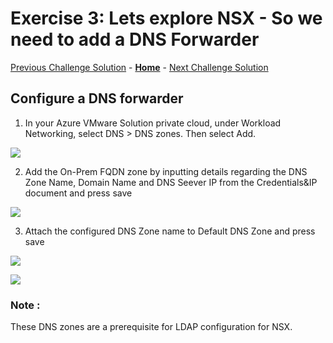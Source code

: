# Exercise 3: Lets explore NSX - So we need to add a DNS Forwarder

[Previous Challenge Solution](./02-NSX-Add-Segment.md) - **[Home](../Readme.md)** - [Next Challenge Solution](./04-HCX-Manager-Appliance.md)

## Configure a DNS forwarder

1.  In your Azure VMware Solution private cloud, under Workload Networking, select DNS > DNS zones. Then select Add.

![](./Images/03-NSX-Add-DNS-Forwarder/DNS1.png)

2.  Add the On-Prem FQDN zone by inputting details regarding the DNS Zone Name, Domain Name and DNS Seever IP from the Credentials&IP document and press save 

![](./Images/03-NSX-Add-DNS-Forwarder/DNS2.png)

3.  Attach the configured DNS Zone name to Default DNS Zone and press save

![](./Images/03-NSX-Add-DNS-Forwarder/DNS3.png)

![](./Images/03-NSX-Add-DNS-Forwarder/DNS4.png)

### Note : 

These DNS zones are a prerequisite for LDAP configuration for NSX.